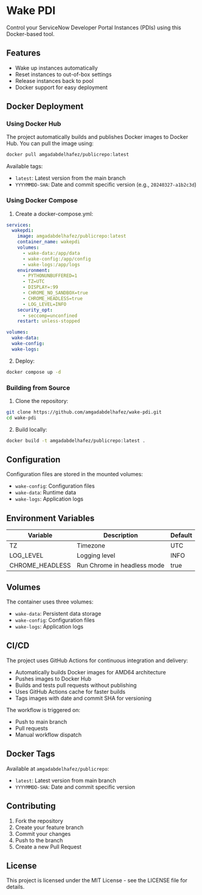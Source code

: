 # Wake PDI

Control your ServiceNow Developer Portal Instances (PDIs) using this Docker-based tool.

## Features

- Wake up instances automatically
- Reset instances to out-of-box settings
- Release instances back to pool
- Docker support for easy deployment

## Docker Deployment

### Using Docker Hub

The project automatically builds and publishes Docker images to Docker Hub. You can pull the image using:

```bash
docker pull amgadabdelhafez/publicrepo:latest
```

Available tags:

- `latest`: Latest version from the main branch
- `YYYYMMDD-SHA`: Date and commit specific version (e.g., `20240327-a1b2c3d`)

### Using Docker Compose

1. Create a docker-compose.yml:

```yaml
services:
  wakepdi:
    image: amgadabdelhafez/publicrepo:latest
    container_name: wakepdi
    volumes:
      - wake-data:/app/data
      - wake-config:/app/config
      - wake-logs:/app/logs
    environment:
      - PYTHONUNBUFFERED=1
      - TZ=UTC
      - DISPLAY=:99
      - CHROME_NO_SANDBOX=true
      - CHROME_HEADLESS=true
      - LOG_LEVEL=INFO
    security_opt:
      - seccomp=unconfined
    restart: unless-stopped

volumes:
  wake-data:
  wake-config:
  wake-logs:
```

2. Deploy:

```bash
docker compose up -d
```

### Building from Source

1. Clone the repository:

```bash
git clone https://github.com/amgadabdelhafez/wake-pdi.git
cd wake-pdi
```

2. Build locally:

```bash
docker build -t amgadabdelhafez/publicrepo:latest .
```

## Configuration

Configuration files are stored in the mounted volumes:

- `wake-config`: Configuration files
- `wake-data`: Runtime data
- `wake-logs`: Application logs

## Environment Variables

| Variable        | Description                 | Default |
| --------------- | --------------------------- | ------- |
| TZ              | Timezone                    | UTC     |
| LOG_LEVEL       | Logging level               | INFO    |
| CHROME_HEADLESS | Run Chrome in headless mode | true    |

## Volumes

The container uses three volumes:

- `wake-data`: Persistent data storage
- `wake-config`: Configuration files
- `wake-logs`: Application logs

## CI/CD

The project uses GitHub Actions for continuous integration and delivery:

- Automatically builds Docker images for AMD64 architecture
- Pushes images to Docker Hub
- Builds and tests pull requests without publishing
- Uses GitHub Actions cache for faster builds
- Tags images with date and commit SHA for versioning

The workflow is triggered on:

- Push to main branch
- Pull requests
- Manual workflow dispatch

## Docker Tags

Available at `amgadabdelhafez/publicrepo`:

- `latest`: Latest version from main branch
- `YYYYMMDD-SHA`: Date and commit specific version

## Contributing

1. Fork the repository
2. Create your feature branch
3. Commit your changes
4. Push to the branch
5. Create a new Pull Request

## License

This project is licensed under the MIT License - see the LICENSE file for details.
